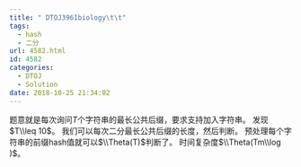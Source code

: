 ```yaml
---
title: " DTOJ3961biology\t\t"
tags:
  - hash
  - 二分
url: 4582.html
id: 4582
categories:
  - DTOJ
  - Solution
date: 2018-10-25 21:34:02
---
```


题意就是每次询问$T$个字符串的最长公共后缀，要求支持加入字符串。 发现$T\\leq 10$。 我们可以每次二分最长公共后缀的长度，然后判断。 预处理每个字符串的前缀hash值就可以$\\Theta(T)$判断了。 时间复杂度$\\Theta(Tm\\log )$。